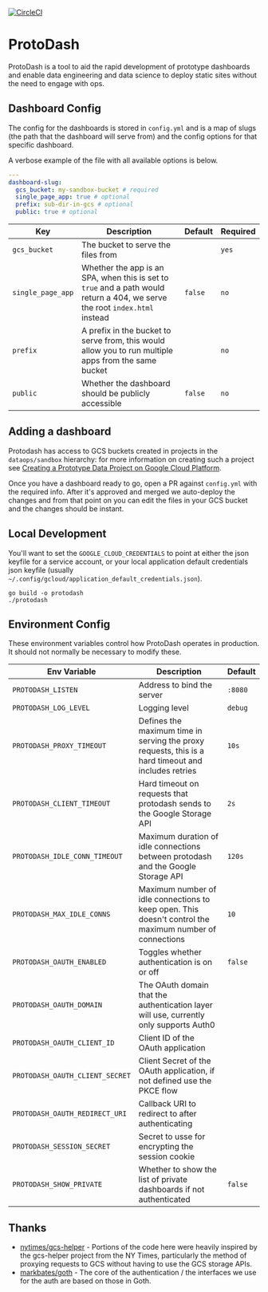[![CircleCI](https://circleci.com/gh/mozilla/protodash.svg?style=shield&circle-token=742fb1108f7e6e5a28c11d43b21f62605037f5a4)](https://circleci.com/gh/mozilla/protodash)

# ProtoDash

ProtoDash is a tool to aid the rapid development of prototype dashboards and enable data engineering and data science to deploy static sites without the need to engage with ops.

## Dashboard Config

The config for the dashboards is stored in `config.yml` and is a map of slugs (the path that the dashboard will serve from) and the config options for that specific dashboard.

A verbose example of the file with all available options is below.

```yaml
---
dashboard-slug:
  gcs_bucket: my-sandbox-bucket # required
  single_page_app: true # optional
  prefix: sub-dir-in-gcs # optional
  public: true # optional
```

| Key               | Description                                                                                                                 | Default | Required |
| ----------------- | --------------------------------------------------------------------------------------------------------------------------- | ------- | -------- |
| `gcs_bucket`      | The bucket to serve the files from                                                                                          |         | `yes`    |
| `single_page_app` | Whether the app is an SPA, when this is set to `true` and a path would return a 404, we serve the root `index.html` instead | `false` | `no`     |
| `prefix`          | A prefix in the bucket to serve from, this would allow you to run multiple apps from the same bucket                        |         | `no`     |
| `public`          | Whether the dashboard should be publicly accessible                                                                         | `false` | `no`     |

## Adding a dashboard

Protodash has access to GCS buckets created in projects in the `dataops/sandbox` hierarchy: for more information on creating such a project see [Creating a Prototype Data Project on Google Cloud Platform](https://docs.telemetry.mozilla.org/cookbooks/gcp-projects.html).

Once you have a dashboard ready to go, open a PR against `config.yml` with the required info. After it's approved and merged we auto-deploy the changes and from that point on you can edit the files in your GCS bucket and the changes should be instant.

## Local Development

You'll want to set the `GOOGLE_CLOUD_CREDENTIALS` to point at either the json keyfile for a service account, or your local application default credentials json keyfile (usually `~/.config/gcloud/application_default_credentials.json`).

```
go build -o protodash
./protodash
```

## Environment Config

These environment variables control how ProtoDash operates in production. It should not normally be necessary to modify these.

| Env Variable                    | Description                                                                                             | Default |
| ------------------------------- | ------------------------------------------------------------------------------------------------------- | ------- |
| `PROTODASH_LISTEN`              | Address to bind the server                                                                              | `:8080` |
| `PROTODASH_LOG_LEVEL`           | Logging level                                                                                           | `debug` |
| `PROTODASH_PROXY_TIMEOUT`       | Defines the maximum time in serving the proxy requests, this is a hard timeout and includes retries     | `10s`   |
| `PROTODASH_CLIENT_TIMEOUT`      | Hard timeout on requests that protodash sends to the Google Storage API                                 | `2s`    |
| `PROTODASH_IDLE_CONN_TIMEOUT`   | Maximum duration of idle connections between protodash and the Google Storage API                       | `120s`  |
| `PROTODASH_MAX_IDLE_CONNS`      | Maximum number of idle connections to keep open. This doesn't control the maximum number of connections | `10`    |
| `PROTODASH_OAUTH_ENABLED`       | Toggles whether authentication is on or off                                                             | `false` |
| `PROTODASH_OAUTH_DOMAIN`        | The OAuth domain that the authentication layer will use, currently only supports Auth0                  |         |
| `PROTODASH_OAUTH_CLIENT_ID`     | Client ID of the OAuth application                                                                      |         |
| `PROTODASH_OAUTH_CLIENT_SECRET` | Client Secret of the OAuth application, if not defined use the PKCE flow                                |         |
| `PROTODASH_OAUTH_REDIRECT_URI`  | Callback URI to redirect to after authenticating                                                        |         |
| `PROTODASH_SESSION_SECRET`      | Secret to usse for encrypting the session cookie                                                        |         |
| `PROTODASH_SHOW_PRIVATE`        | Whether to show the list of private dashboards if not authenticated                                     | `false` |

## Thanks

- [nytimes/gcs-helper](https://github.com/nytimes/gcs-helper) - Portions of the code here were heavily inspired by the gcs-helper project from the NY Times, particularly the method of proxying requests to GCS without having to use the GCS storage APIs.
- [markbates/goth](https://github.com/markbates/goth) - The core of the authentication / the interfaces we use for the auth are based on those in Goth.
